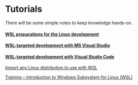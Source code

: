 # Tutorials
There will be some simple notes to keep knowledge hands-on.

#### [WSL preparations for the Linux development](WSL/Readme.md)

#### [WSL-targeted development with MS Visual Studio](WSL-VSWin/Readme.md)

#### [WSL-targeted development with Visual Studio Code](WSL-VSCode/Readme.md)


[Import any Linux distribution to use with WSL](https://learn.microsoft.com/en-us/windows/wsl/use-custom-distro)

[Training – Introduction to Windows Subsystem for Linux (WSL)](https://learn.microsoft.com/en-us/training/modules/wsl-introduction/?source=recommendations)
